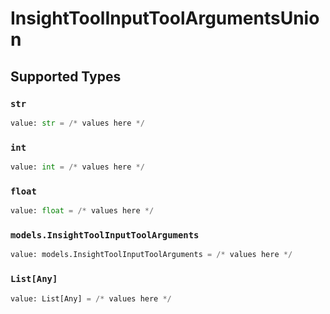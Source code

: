 # InsightToolInputToolArgumentsUnion


## Supported Types

### `str`

```python
value: str = /* values here */
```

### `int`

```python
value: int = /* values here */
```

### `float`

```python
value: float = /* values here */
```

### `models.InsightToolInputToolArguments`

```python
value: models.InsightToolInputToolArguments = /* values here */
```

### `List[Any]`

```python
value: List[Any] = /* values here */
```

